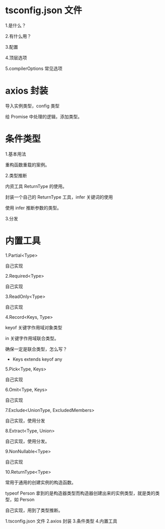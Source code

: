 # tsconfig.json 文件

1.是什么？

2.有什么用？

3.配置

4.顶层选项

5.compilerOptions 常见选项

# axios 封装

导入实例类型，config 类型

给 Promise 中处理的逻辑，添加类型。

# 条件类型

1.基本用法

重构函数重载的案例。

2.类型推断

内资工具 ReturnType 的使用。

封装一个自己的 ReturnType 工具，infer 关键词的使用

使用 infer 推断参数的类型。

3.分发

# 内置工具

1.Partial\<Type\>

自己实现

2.Required\<Type\>

自己实现

3.ReadOnly\<Type\>

自己实现

4.Record<Keys, Type>

keyof 关键字作用域对象类型

in 关键字作用域联合类型。

确保一定是联合类型，怎么写？

- Keys extends keyof any

5.Pick<Type, Keys>

自己实现

6.Omit<Type, Keys>

自己实现

7.Exclude<UnionType, ExcludedMembers>

自己实现，使用分发

8.Extract<Type, Union>

自己实现，使用分发。

9.NonNullable\<Type\>

自己实现

10.ReturnType\<Type\>

常用于通用的创建实例的构造函数。

typeof Person 拿到的是构造器类型而构造器创建出来的实例类型，就是类的类型，如 Person

自己实现，用到了类型推断。


1.tsconfig.json 文件
2.axios 封装
3.条件类型
4.内置工具
